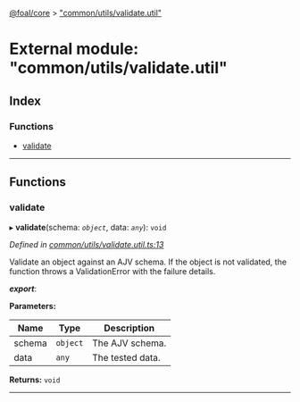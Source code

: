 [@foal/core](../README.md) > ["common/utils/validate.util"](../modules/_common_utils_validate_util_.md)

# External module: "common/utils/validate.util"

## Index

### Functions

* [validate](_common_utils_validate_util_.md#validate)

---

## Functions

<a id="validate"></a>

###  validate

▸ **validate**(schema: *`object`*, data: *`any`*): `void`

*Defined in [common/utils/validate.util.ts:13](https://github.com/FoalTS/foal/blob/538afb23/packages/core/src/common/utils/validate.util.ts#L13)*

Validate an object against an AJV schema. If the object is not validated, the function throws a ValidationError with the failure details.

*__export__*: 

**Parameters:**

| Name | Type | Description |
| ------ | ------ | ------ |
| schema | `object` |  The AJV schema. |
| data | `any` |  The tested data. |

**Returns:** `void`

___


